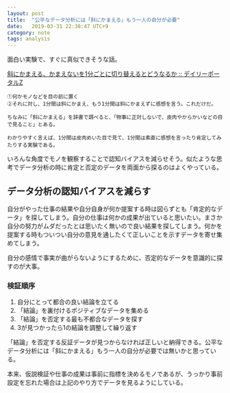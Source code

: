 ```yaml
---
layout: post
title:  "公平なデータ分析には「斜にかまえる」もう一人の自分が必要"
date:   2019-03-31 22:38:47 UTC+9
category: note
tags: analysis
---
```


面白い実験で、すぐに真似できそうな話。

[斜にかまえる、かまえないを1分ごとに切り替えるとどうなるか :: デイリーポータルZ](https://dailyportalz.jp/kiji/sya_ni_kamaeru-kamaenai)

```
①何かモノなどを目の前に置く
②それに対し、1分間は斜にかまえ、もう1分間は斜にかまえずに感想を言う。これだけだ。

ちなみに「斜にかまえる」を辞書で調べると、「物事に正対しないで、皮肉やからかいなどの目で見ること」とある。

わかりやすく言えば、1分間は皮肉めいた目で見て、1分間は素直に感想を言ったり肯定してみたりする実験である。
```

いろんな角度でモノを観察することで認知バイアスを減らせそう。似たような思考でデータ分析の時に肯定と否定のデータを両面から探るのはよくやっている。


## データ分析の認知バイアスを減らす

自分がやった仕事の結果や自分自身が何か提案する時は図らずとも「肯定的なデータ」を探してしまう。自分の仕事は何かの成果が出ていると思いたい。まさか自分の努力がムダだったとは思いたく無いので良い結果を探してしまう。何かを提案する時もついつい自分の意見を通したくて正しいことを示すデータを寄せ集めてしまう。

自分の感情で事実が曲がらないようにするために、否定的なデータを意識的に探すのが大事。


### 検証順序

1. 自分にとって都合の良い結論を立てる
2. 「結論」を裏付けるポジティブなデータを集める
3. 「結論」を否定する最も不都合なデータを探す
4. 3が見つかったら1の結論を調整して繰り返す

「結論」を否定する反証データが見つからなければ正しいと納得できる。公平なデータ分析には「斜にかまえる」もう一人の自分が必要では無いかと思っている。

本来、仮説検証や仕事の成果は事前に指標を決めるモノであるが、うっかり事前設定を忘れた場合は上記のやり方でデータを見るようにしている。
